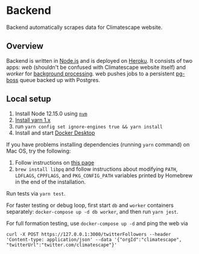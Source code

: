 # Backend
Backend automatically scrapes data for Climatescape website.

## Overview
Backend is written in [Node.js](doc/decisions/2-use-node.md) and is deployed on [Heroku](doc/decisions/1-use-heroku.md).
It consists of two apps: *web* (shouldn't be confused with Climatescape website itself) and *worker* for [background
processing](doc/decisions/3-background-task-processing.md). web pushes jobs to a persistent [pg-boss](
doc/decisions/4-use-pg-boss-queue.md) queue backed up with Postgres.

## Local setup

 1. Install Node 12.15.0 using [`nvm`](https://github.com/nvm-sh/nvm#install--update-script)
 2. [Install yarn 1.x](https://classic.yarnpkg.com/en/docs/install)
 3. run `yarn config set ignore-engines true && yarn install`
 4. Install and start [Docker Desktop](https://www.docker.com/products/docker-desktop)

If you have problems installing dependencies (running `yarn` command) on Mac OS, try the following:
 1. Follow instructions on [this page](https://github.com/nodejs/node-gyp/blob/master/macOS_Catalina.md)
 2. `brew install libpq` and follow instructions about modifying `PATH`, `LDFLAGS`, `CPPFLAGS`, and `PKG_CONFIG_PATH`
 variables printed by Homebrew in the end of the installation.

Run tests via `yarn test`.

For faster testing or debug loop, first start `db` and `worker` containers separately: `docker-compose up -d db worker`,
and then run `yarn jest`.

For full formation testing, use `docker-compose up -d` and ping the web via
```
curl -X POST https://127.0.0.1:3000/twitterFollowers --header 'Content-type: application/json' --data '{"orgId":"climatescape", "twitterUrl":"twitter.com/climatescape"}'
```
